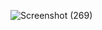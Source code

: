 ![Screenshot (269)](https://github.com/pumpkineater484/NASA-APOD/assets/157712534/9e218577-3040-47f2-b986-91a179116a75)


